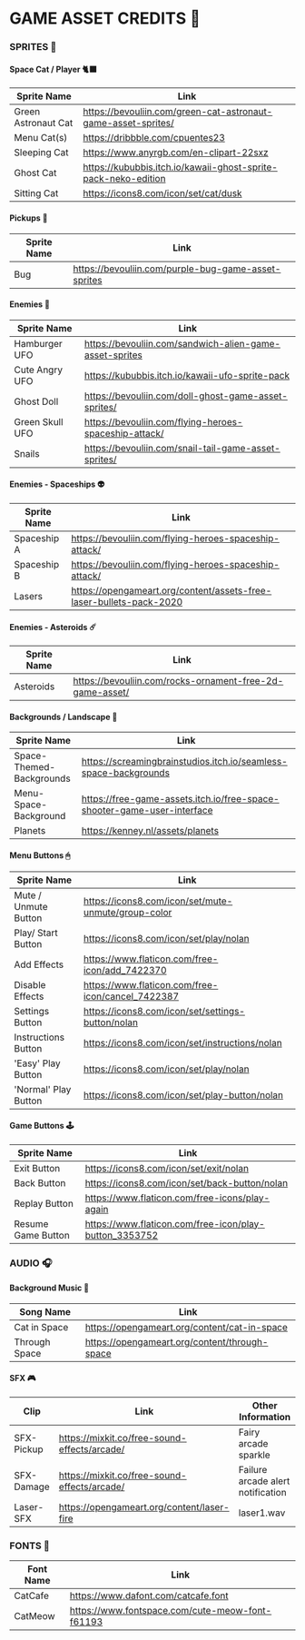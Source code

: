  # GAME ASSET CREDITS 👾

### SPRITES 🐁

#### Space Cat / Player 🐈‍⬛

| Sprite Name                  | Link                                                           |
| -----------                  | -----------                                                    |
| Green Astronaut Cat          | https://bevouliin.com/green-cat-astronaut-game-asset-sprites/  |
| Menu Cat(s)                  | https://dribbble.com/cpuentes23                                |
| Sleeping Cat                 | https://www.anyrgb.com/en-clipart-22sxz                        |
| Ghost Cat                    | https://kububbis.itch.io/kawaii-ghost-sprite-pack-neko-edition |
| Sitting Cat                  | https://icons8.com/icon/set/cat/dusk                           |

#### Pickups 🐛

| Sprite Name  | Link                                                |
| -----------  | -----------                                         |
| Bug          | https://bevouliin.com/purple-bug-game-asset-sprites |

#### Enemies 👻

| Sprite Name     | Link                                                    |
| -----------     | -----------                                             |
| Hamburger UFO   | https://bevouliin.com/sandwich-alien-game-asset-sprites |
| Cute Angry UFO  | https://kububbis.itch.io/kawaii-ufo-sprite-pack         |
| Ghost Doll      | https://bevouliin.com/doll-ghost-game-asset-sprites/    |
| Green Skull UFO | https://bevouliin.com/flying-heroes-spaceship-attack/   |
| Snails          | https://bevouliin.com/snail-tail-game-asset-sprites/    |

#### Enemies - Spaceships 👽

| Sprite Name     | Link                                                                    |
| -----------     | -----------                                                             |
| Spaceship A     | https://bevouliin.com/flying-heroes-spaceship-attack/                   |
| Spaceship B     | https://bevouliin.com/flying-heroes-spaceship-attack/                   |
| Lasers          | https://opengameart.org/content/assets-free-laser-bullets-pack-2020     |

#### Enemies - Asteroids ☄️

| Sprite Name     | Link                                                                    |
| -----------     | -----------                                                             |
| Asteroids       | https://bevouliin.com/rocks-ornament-free-2d-game-asset/                |


#### Backgrounds / Landscape 🌌

| Sprite Name              | Link                                                                    |
| -----------              | -----------                                                             |
| Space-Themed-Backgrounds | https://screamingbrainstudios.itch.io/seamless-space-backgrounds        |
| Menu-Space-Background    | https://free-game-assets.itch.io/free-space-shooter-game-user-interface |
| Planets                  | https://kenney.nl/assets/planets                                        |

#### Menu Buttons 🖰

| Sprite Name          | Link                                                   |
| -----------          | -----------                                            |
| Mute / Unmute Button | https://icons8.com/icon/set/mute-unmute/group-color    |
| Play/ Start Button   | https://icons8.com/icon/set/play/nolan                 |
| Add Effects          | https://www.flaticon.com/free-icon/add_7422370         |
| Disable Effects      | https://www.flaticon.com/free-icon/cancel_7422387      |
| Settings Button      | https://icons8.com/icon/set/settings-button/nolan      |
| Instructions Button  | https://icons8.com/icon/set/instructions/nolan         |
| 'Easy' Play Button   | https://icons8.com/icon/set/play/nolan                 |
| 'Normal' Play Button | https://icons8.com/icon/set/play-button/nolan          |

#### Game Buttons 🕹️

| Sprite Name          | Link                                                   |
| -----------          | -----------                                            |
| Exit Button          | https://icons8.com/icon/set/exit/nolan                 |
| Back Button          | https://icons8.com/icon/set/back-button/nolan          |
| Replay Button        | https://www.flaticon.com/free-icons/play-again         |
| Resume Game Button   | https://www.flaticon.com/free-icon/play-button_3353752 |

### AUDIO 🎧

#### Background Music 🌠

| Song Name     | Link                                          |
| -----------   | -----------                                   |
| Cat in Space  | https://opengameart.org/content/cat-in-space  |
| Through Space | https://opengameart.org/content/through-space | 
                                   
#### SFX 🎮

| Clip            | Link                                               | Other Information                 |
| -----------     | -----------                                        | -----------                       |
| SFX-Pickup      | https://mixkit.co/free-sound-effects/arcade/       | Fairy arcade sparkle              |
| SFX-Damage      | https://mixkit.co/free-sound-effects/arcade/       | Failure arcade alert notification |
| Laser-SFX       | https://opengameart.org/content/laser-fire         | laser1.wav                        |                                  

### FONTS 🐾

| Font Name    | Link                                            |
| -----------  | -----------                                     |
| CatCafe      | https://www.dafont.com/catcafe.font             |
| CatMeow      | https://www.fontspace.com/cute-meow-font-f61193 |
